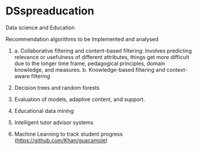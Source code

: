 # DSspreaducation
Data science and Education

Recommendation algorithms to be Implemented and analysed

1.  a. Collaborative filtering and content-based filtering: Involves predicting relevance or usefulness of different attributes, things get more difficult due to the longer time frame, pedagogical principles, domain knowledge, and measures.
    b. Knowledge-based filtering and context-aware filtering

2. Decision trees and random forests

3. Evaluation of models, adaptive content, and support.

4. Educational data mining

5. Intelligent tutor advisor systems

6. Machine Learning to track student progress (https://github.com/Khan/guacamole)
